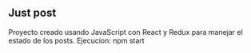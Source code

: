 ## Just post

Proyecto creado usando JavaScript con React y Redux para manejar el estado de los posts.
Ejecucion: npm start

